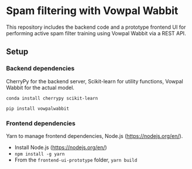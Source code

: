 # Spam filtering with Vowpal Wabbit

This repository includes the backend code and a prototype frontend UI for performing active spam filter training using Vowpal Wabbit via a REST API.

## Setup

### Backend dependencies

CherryPy for the backend server, Scikit-learn for utility functions, Vowpal Wabbit for the actual model.

```
conda install cherrypy scikit-learn
```

```
pip install vowpalwabbit
```

### Frontend dependencies

Yarn to manage frontend dependencies, Node.js (https://nodejs.org/en/).

- Install Node.js (https://nodejs.org/en/)
- `npm install -g yarn`
- From the `frontend-ui-prototype` folder, `yarn build`  

